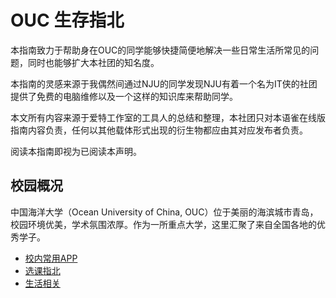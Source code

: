# OUC 生存指北

本指南致力于帮助身在OUC的同学能够快捷简便地解决一些日常生活所常见的问题，同时也能够扩大本社团的知名度。

本指南的灵感来源于我偶然间通过NJU的同学发现NJU有着一个名为IT侠的社团提供了免费的电脑维修以及一个这样的知识库来帮助同学。

本文所有内容来源于爱特工作室的工具人的总结和整理，本社团只对本语雀在线版指南内容负责，任何以其他载体形式出现的衍生物都应由其对应发布者负责。

阅读本指南即视为已阅读本声明。

## 校园概况

中国海洋大学（Ocean University of China, OUC）位于美丽的海滨城市青岛，校园环境优美，学术氛围浓厚。作为一所重点大学，这里汇聚了来自全国各地的优秀学子。

* [校内常用APP](<校内常用APP.md>)
* [选课指北](<选课指北.md>)
* [生活相关](<生活相关.md>)
